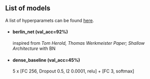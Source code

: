## List of models

A list of hyperparamets can be found [here](potential_hyperparameters.md).

- #### berlin_net (val_acc=92%)

  inspired from *Tom Herold, Thomas Werkmeister Paper; Shallow Architecture* with BN

- #### dense_baseline (val_acc=45%)

  5 x [FC 256, Dropout 0.5, l2 0.0001, relu] + [FC 3, softmax]


